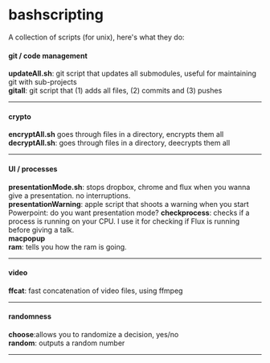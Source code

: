 bashscripting
=============

A collection of scripts (for unix), here's what they do:

#### git / code management
**updateAll.sh**:	git script that updates all submodules, useful for maintaining git with sub-projects  
**gitall**: git script that (1) adds all files, (2) commits and (3) pushes  
* * *
#### crypto
**encryptAll.sh**	goes through files in a directory, encrypts them all  
**decryptAll.sh**: goes through files in a directory, deecrypts them all  
* * *

#### UI / processes
**presentationMode.sh**: stops dropbox, chrome and flux when you wanna give a presentation. no interruptions.   
**presentationWarning**: apple script that shoots a warning when you start Powerpoint: do you want presentation mode?
**checkprocess**: checks if a process is running on your CPU. I use it for checking if Flux is running before giving a talk.  
**macpopup**	  
**ram**: tells you how the ram is going.  
* * *

#### video
**ffcat**: fast concatenation of video files, using ffmpeg
* * *

#### randomness
**choose**:allows you to randomize a decision, yes/no  
**random**: outputs a random number  
* * *



